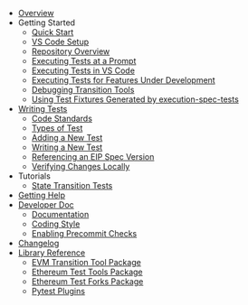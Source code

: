 <!-- markdownlint-disable MD007 MD041 (MD007=ul-indent MD041=first-line-heading) -->
  * [Overview](index.md)
  * Getting Started
    * [Quick Start](getting_started/quick_start.md)
    * [VS Code Setup](getting_started/setup_vs_code.md)
    * [Repository Overview](getting_started/repository_overview.md)
    * [Executing Tests at a Prompt](getting_started/executing_tests_command_line.md)
    * [Executing Tests in VS Code](getting_started/executing_tests_vs_code.md)
    * [Executing Tests for Features Under Development](getting_started/executing_tests_dev_fork.md)
    * [Debugging Transition Tools](getting_started/debugging_t8n_tools.md)
    * [Using Test Fixtures Generated by execution-spec-tests](getting_started/using_fixtures.md)
  * [Writing Tests](writing_tests/index.md)
    * [Code Standards](writing_tests/code_standards.md)
    * [Types of Test](writing_tests/types_of_tests.md)
    * [Adding a New Test](writing_tests/adding_a_new_test.md)
    * [Writing a New Test](writing_tests/writing_a_new_test.md)
    * [Referencing an EIP Spec Version](writing_tests/reference_specification.md)
    * [Verifying Changes Locally](writing_tests/verifying_changes.md)
  * Tutorials
    * [State Transition Tests](tutorials/state_transition.md)
  * [Getting Help](getting_help/index.md)
  * [Developer Doc](dev/index.md)
    * [Documentation](dev/docs.md)
    * [Coding Style](dev/coding_style.md)
    * [Enabling Precommit Checks](dev/precommit.md)
  * [Changelog](CHANGELOG.md)
  * [Library Reference](library/index.md)
    * [EVM Transition Tool Package](library/evm_transition_tool.md)
    * [Ethereum Test Tools Package](library/ethereum_test_tools.md)
    * [Ethereum Test Forks Package](library/ethereum_test_forks.md)
    * [Pytest Plugins](library/pytest_plugins/index.md)
